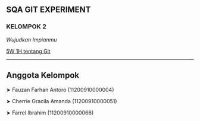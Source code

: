 ## SQA GIT EXPERIMENT

### KELOMPOK 2

_Wujudkan Impianmu_

[5W 1H tentang Git](SQA%20KELOMPOK%202%20GIT%20EXPERIMENT.docx)

---

## Anggota Kelompok

➤ Fauzan Farhan Antoro (11200910000004)

➤ Cherrie Gracila Amanda (11200910000051)

➤ Farrel Ibrahim (11200910000066)
